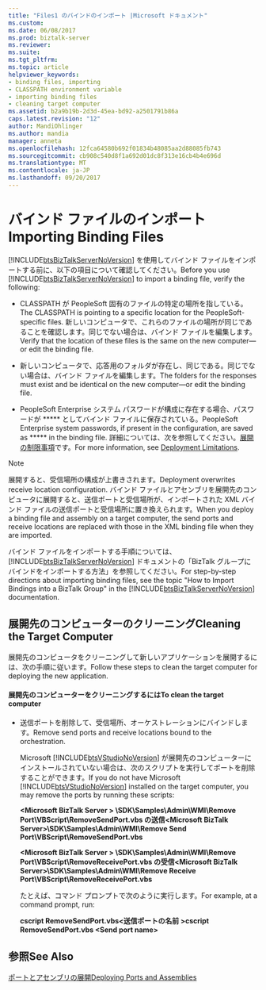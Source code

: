 ```yaml
---
title: "Files1 のバインドのインポート |Microsoft ドキュメント"
ms.custom: 
ms.date: 06/08/2017
ms.prod: biztalk-server
ms.reviewer: 
ms.suite: 
ms.tgt_pltfrm: 
ms.topic: article
helpviewer_keywords:
- binding files, importing
- CLASSPATH environment variable
- importing binding files
- cleaning target computer
ms.assetid: b2a9b19b-2d3d-45ea-bd92-a2501791b86a
caps.latest.revision: "12"
author: MandiOhlinger
ms.author: mandia
manager: anneta
ms.openlocfilehash: 12fca64580b692f01834b48085aa2d88085fb743
ms.sourcegitcommit: cb908c540d8f1a692d01dc8f313e16cb4b4e696d
ms.translationtype: MT
ms.contentlocale: ja-JP
ms.lasthandoff: 09/20/2017
---
```

# <a name="importing-binding-files"></a><span data-ttu-id="62c9d-102">バインド ファイルのインポート</span><span class="sxs-lookup"><span data-stu-id="62c9d-102">Importing Binding Files</span></span>
<span data-ttu-id="62c9d-103">[!INCLUDE[btsBizTalkServerNoVersion](../includes/btsbiztalkservernoversion-md.md)] を使用してバインド ファイルをインポートする前に、以下の項目について確認してください。</span><span class="sxs-lookup"><span data-stu-id="62c9d-103">Before you use [!INCLUDE[btsBizTalkServerNoVersion](../includes/btsbiztalkservernoversion-md.md)] to import a binding file, verify the following:</span></span>  
  
-   <span data-ttu-id="62c9d-104">CLASSPATH が PeopleSoft 固有のファイルの特定の場所を指している。</span><span class="sxs-lookup"><span data-stu-id="62c9d-104">The CLASSPATH is pointing to a specific location for the PeopleSoft-specific files.</span></span> <span data-ttu-id="62c9d-105">新しいコンピュータで、これらのファイルの場所が同じであることを確認します。同じでない場合は、バインド ファイルを編集します。</span><span class="sxs-lookup"><span data-stu-id="62c9d-105">Verify that the location of these files is the same on the new computer—or edit the binding file.</span></span>  
  
-   <span data-ttu-id="62c9d-106">新しいコンピュータで、応答用のフォルダが存在し、同じである。同じでない場合は、バインド ファイルを編集します。</span><span class="sxs-lookup"><span data-stu-id="62c9d-106">The folders for the responses must exist and be identical on the new computer—or edit the binding file.</span></span>  
  
-   <span data-ttu-id="62c9d-107">PeopleSoft Enterprise システム パスワードが構成に存在する場合、パスワードが ***** としてバインド ファイルに保存されている。</span><span class="sxs-lookup"><span data-stu-id="62c9d-107">PeopleSoft Enterprise system passwords, if present in the configuration, are saved as ***** in the binding file.</span></span> <span data-ttu-id="62c9d-108">詳細については、次を参照してください。[展開の制限事項](../core/deployment-limitations3.md)です。</span><span class="sxs-lookup"><span data-stu-id="62c9d-108">For more information, see [Deployment Limitations](../core/deployment-limitations3.md).</span></span>  
  
> [!NOTE]
>  <span data-ttu-id="62c9d-109">展開すると、受信場所の構成が上書きされます。</span><span class="sxs-lookup"><span data-stu-id="62c9d-109">Deployment overwrites receive location configuration.</span></span> <span data-ttu-id="62c9d-110">バインド ファイルとアセンブリを展開先のコンピュータに展開すると、送信ポートと受信場所が、インポートされた XML バインド ファイルの送信ポートと受信場所に置き換えられます。</span><span class="sxs-lookup"><span data-stu-id="62c9d-110">When you deploy a binding file and assembly on a target computer, the send ports and receive locations are replaced with those in the XML binding file when they are imported.</span></span>  
  
 <span data-ttu-id="62c9d-111">バインド ファイルをインポートする手順については、[!INCLUDE[btsBizTalkServerNoVersion](../includes/btsbiztalkservernoversion-md.md)] ドキュメントの「BizTalk グループにバインドをインポートする方法」を参照してください。</span><span class="sxs-lookup"><span data-stu-id="62c9d-111">For step-by-step directions about importing binding files, see the topic "How to Import Bindings into a BizTalk Group" in the [!INCLUDE[btsBizTalkServerNoVersion](../includes/btsbiztalkservernoversion-md.md)] documentation.</span></span>  
  
## <a name="cleaning-the-target-computer"></a><span data-ttu-id="62c9d-112">展開先のコンピューターのクリーニング</span><span class="sxs-lookup"><span data-stu-id="62c9d-112">Cleaning the Target Computer</span></span>  
 <span data-ttu-id="62c9d-113">展開先のコンピュータをクリーニングして新しいアプリケーションを展開するには、次の手順に従います。</span><span class="sxs-lookup"><span data-stu-id="62c9d-113">Follow these steps to clean the target computer for deploying the new application.</span></span>  
  
#### <a name="to-clean-the-target-computer"></a><span data-ttu-id="62c9d-114">展開先のコンピューターをクリーニングするには</span><span class="sxs-lookup"><span data-stu-id="62c9d-114">To clean the target computer</span></span>  
  
-   <span data-ttu-id="62c9d-115">送信ポートを削除して、受信場所、オーケストレーションにバインドします。</span><span class="sxs-lookup"><span data-stu-id="62c9d-115">Remove send ports and receive locations bound to the orchestration.</span></span>  
  
     <span data-ttu-id="62c9d-116">Microsoft [!INCLUDE[btsVStudioNoVersion](../includes/btsvstudionoversion-md.md)] が展開先のコンピューターにインストールされていない場合は、次のスクリプトを実行してポートを削除することができます。</span><span class="sxs-lookup"><span data-stu-id="62c9d-116">If you do not have Microsoft [!INCLUDE[btsVStudioNoVersion](../includes/btsvstudionoversion-md.md)] installed on the target computer, you may remove the ports by running these scripts:</span></span>  
  
     <span data-ttu-id="62c9d-117">**\<Microsoft BizTalk Server > \SDK\Samples\Admin\WMI\Remove Port\VBScript\RemoveSendPort.vbs の送信**</span><span class="sxs-lookup"><span data-stu-id="62c9d-117">**\<Microsoft BizTalk Server>\SDK\Samples\Admin\WMI\Remove Send Port\VBScript\RemoveSendPort.vbs**</span></span>  
  
     <span data-ttu-id="62c9d-118">**\<Microsoft BizTalk Server > \SDK\Samples\Admin\WMI\Remove Port\VBScript\RemoveReceivePort.vbs の受信**</span><span class="sxs-lookup"><span data-stu-id="62c9d-118">**\<Microsoft BizTalk Server>\SDK\Samples\Admin\WMI\Remove Receive Port\VBScript\RemoveReceivePort.vbs**</span></span>  
  
     <span data-ttu-id="62c9d-119">たとえば、コマンド プロンプトで次のように実行します。</span><span class="sxs-lookup"><span data-stu-id="62c9d-119">For example, at a command prompt, run:</span></span>  
  
     <span data-ttu-id="62c9d-120">**cscript RemoveSendPort.vbs\<送信ポートの名前 >**</span><span class="sxs-lookup"><span data-stu-id="62c9d-120">**cscript RemoveSendPort.vbs \<Send port name>**</span></span>  
  
## <a name="see-also"></a><span data-ttu-id="62c9d-121">参照</span><span class="sxs-lookup"><span data-stu-id="62c9d-121">See Also</span></span>  
 [<span data-ttu-id="62c9d-122">ポートとアセンブリの展開</span><span class="sxs-lookup"><span data-stu-id="62c9d-122">Deploying Ports and Assemblies</span></span>](../core/deploying-ports-and-assemblies5.md)